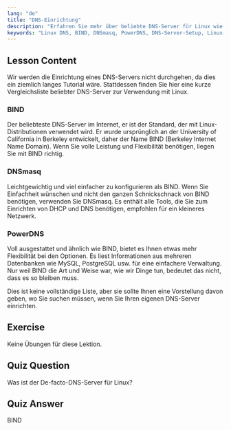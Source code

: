 ```yaml
---
lang: "de"
title: "DNS-Einrichtung"
description: "Erfahren Sie mehr über beliebte DNS-Server für Linux wie BIND, DNSmasq und PowerDNS. Entdecken Sie mit diesem anfängerfreundlichen Leitfaden den besten DNS-Server für Ihr Netzwerk-Setup."
keywords: "Linux DNS, BIND, DNSmasq, PowerDNS, DNS-Server-Setup, Linux-Netzwerk, DNS-Tutorial, Anfänger"
---
```


## Lesson Content

Wir werden die Einrichtung eines DNS-Servers nicht durchgehen, da dies ein ziemlich langes Tutorial wäre. Stattdessen finden Sie hier eine kurze Vergleichsliste beliebter DNS-Server zur Verwendung mit Linux.

### BIND

Der beliebteste DNS-Server im Internet, er ist der Standard, der mit Linux-Distributionen verwendet wird. Er wurde ursprünglich an der University of California in Berkeley entwickelt, daher der Name BIND (Berkeley Internet Name Domain). Wenn Sie volle Leistung und Flexibilität benötigen, liegen Sie mit BIND richtig.

### DNSmasq

Leichtgewichtig und viel einfacher zu konfigurieren als BIND. Wenn Sie Einfachheit wünschen und nicht den ganzen Schnickschnack von BIND benötigen, verwenden Sie DNSmasq. Es enthält alle Tools, die Sie zum Einrichten von DHCP und DNS benötigen, empfohlen für ein kleineres Netzwerk.

### PowerDNS

Voll ausgestattet und ähnlich wie BIND, bietet es Ihnen etwas mehr Flexibilität bei den Optionen. Es liest Informationen aus mehreren Datenbanken wie MySQL, PostgreSQL usw. für eine einfachere Verwaltung. Nur weil BIND die Art und Weise war, wie wir Dinge tun, bedeutet das nicht, dass es so bleiben muss.

Dies ist keine vollständige Liste, aber sie sollte Ihnen eine Vorstellung davon geben, wo Sie suchen müssen, wenn Sie Ihren eigenen DNS-Server einrichten.

## Exercise

Keine Übungen für diese Lektion.

## Quiz Question

Was ist der De-facto-DNS-Server für Linux?

## Quiz Answer

BIND
